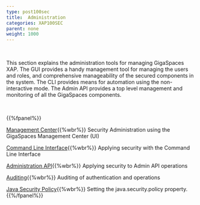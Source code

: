 ```yaml
---
type: post100sec
title:  Administration
categories: XAP100SEC
parent: none
weight: 1000
---
```


<br>

This section explains the administration tools for managing GigaSpaces XAP. The GUI provides a handy management tool for managing the users and roles, and comprehensive manageability of the secured components in the system. The CLI provides means for automation using the non-interactive mode. The Admin API provides a top level management and monitoring of all the GigaSpaces components.


<br>

{{%fpanel%}}

[Management Center](./gigaspaces-management-center-ui-security.html){{%wbr%}}
Security Administration using the GigaSpaces Management Center (UI)


[Command Line Interface](./command-line-interface-cli-security.html){{%wbr%}}
Applying security with the Command Line Interface

[Administration API](./administration-and-monitoring-api-security.html){{%wbr%}}
Applying security to Admin API operations

[Auditing](./auditing.html){{%wbr%}}
Auditing of authentication and operations

[Java Security Policy](./java-security-policy-file.html){{%wbr%}}
Setting the java.security.policy property.
{{%/fpanel%}}

